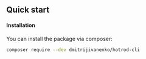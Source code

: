 ## Quick start

#### Installation
   
   You can install the package via composer:
   
   ``` bash
   composer require --dev dmitrijivanenko/hotrod-cli
   ```